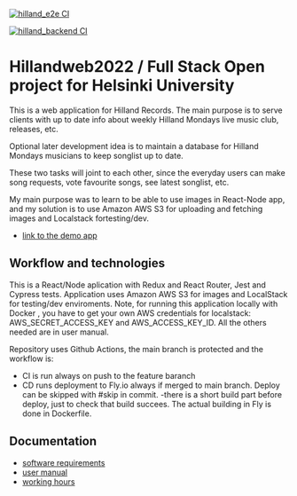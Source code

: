 
[![hilland_e2e CI](https://github.com/Doubleneck/Hillandweb2022/actions/workflows/e2e.yml/badge.svg)](https://github.com/Doubleneck/Hillandweb2022/actions/workflows/e2e.yml)

[![hilland_backend CI](https://github.com/Doubleneck/Hillandweb2022/actions/workflows/hilland_backend.yml/badge.svg)](https://github.com/Doubleneck/Hillandweb2022/actions/workflows/hilland_backend.yml)
# Hillandweb2022 / Full Stack Open project for Helsinki University

This is a web application for Hilland Records. The main purpose is to serve clients with up to date info about weekly Hilland Mondays live music club, releases, etc.

Optional later development idea is to maintain a database for Hilland Mondays musicians to keep songlist up to date.

These two tasks will joint to each other, since the everyday users can make song requests, vote favourite songs, see latest songlist, etc.

My main purpose was to learn to be able to use images in React-Node app, and my solution is to use Amazon AWS S3 for uploading and fetching images and Localstack fortesting/dev.


- [link to the demo app](https://hillandrecords.fly.dev)


## Workflow and technologies

This is a React/Node aplication with Redux and React Router, Jest and Cypress tests.
Application uses Amazon AWS S3 for images and LocalStack for testing/dev enviroments. 
Note, for running this application locally with Docker , you have to get your own AWS credentials for localstack: AWS_SECRET_ACCESS_KEY and AWS_ACCESS_KEY_ID.
All the others needed are in user manual.

Repository uses Github Actions, the main branch is protected and the workflow is:
- CI is run always on push to the feature baranch
- CD runs deployment to Fly.io always if merged to main branch. Deploy can be skipped with #skip in commit.
   -there is a short build part before deploy, just to check that build succees. The actual building in Fly is done in Dockerfile.


## Documentation

- [software requirements](https://github.com/Doubleneck/Hillandweb2022/blob/main/documents/requirements_specification.MD)  
- [user manual ](https://github.com/Doubleneck/Hillandweb2022/blob/main/documents/user_manual.MD)  
- [working hours ](https://github.com/Doubleneck/Hillandweb2022/blob/main/documents/working_hours_record.MD)  
